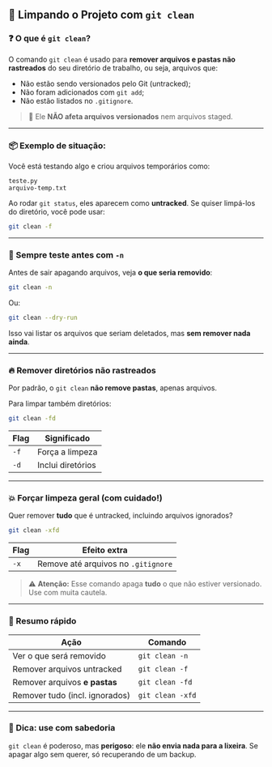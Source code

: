 
## 🧹 Limpando o Projeto com `git clean`

### ❓ O que é `git clean`?

O comando `git clean` é usado para **remover arquivos e pastas não rastreados** do seu diretório de trabalho, ou seja, arquivos que:

- Não estão sendo versionados pelo Git (untracked);
- Não foram adicionados com `git add`;
- Não estão listados no `.gitignore`.

> 🧠 Ele **NÃO afeta arquivos versionados** nem arquivos staged.

---

### 📦 Exemplo de situação:

Você está testando algo e criou arquivos temporários como:

```
teste.py
arquivo-temp.txt
```

Ao rodar `git status`, eles aparecem como **untracked**. Se quiser limpá-los do diretório, você pode usar:

```bash
git clean -f
```

---

### 🧪 Sempre teste antes com `-n`

Antes de sair apagando arquivos, veja **o que seria removido**:

```bash
git clean -n
```

Ou:

```bash
git clean --dry-run
```

Isso vai listar os arquivos que seriam deletados, mas **sem remover nada ainda**.

---

### 🔥 Remover diretórios não rastreados

Por padrão, o `git clean` **não remove pastas**, apenas arquivos.

Para limpar também diretórios:

```bash
git clean -fd
```

| Flag | Significado                 |
|------|------------------------------|
| `-f` | Força a limpeza              |
| `-d` | Inclui diretórios            |

---

### 💥 Forçar limpeza geral (com cuidado!)

Quer remover **tudo** que é untracked, incluindo arquivos ignorados?

```bash
git clean -xfd
```

| Flag | Efeito extra                |
|------|-----------------------------|
| `-x` | Remove até arquivos no `.gitignore` |

> ⚠️ **Atenção:** Esse comando apaga **tudo** o que não estiver versionado. Use com muita cautela.

---

### 📌 Resumo rápido

| Ação                              | Comando                       |
|-----------------------------------|-------------------------------|
| Ver o que será removido           | `git clean -n`                |
| Remover arquivos untracked        | `git clean -f`                |
| Remover arquivos **e pastas**     | `git clean -fd`               |
| Remover tudo (incl. ignorados)    | `git clean -xfd`              |

---

### 🛟 Dica: use com sabedoria

`git clean` é poderoso, mas **perigoso**: ele **não envia nada para a lixeira**. Se apagar algo sem querer, só recuperando de um backup.

